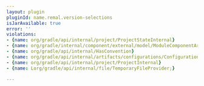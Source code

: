 ```yaml
---
layout: plugin
pluginId: name.remal.version-selections
isJarAvailable: true
error: ''
violations:
- {name: org/gradle/api/internal/project/ProjectStateInternal}
- {name: org/gradle/internal/component/external/model/ModuleComponentArtifactIdentifier}
- {name: org/gradle/api/internal/HasConvention}
- {name: org/gradle/api/internal/artifacts/configurations/ConfigurationInternal}
- {name: org/gradle/api/internal/project/ProjectInternal}
- {name: Lorg/gradle/api/internal/file/TemporaryFileProvider;}

---
```

